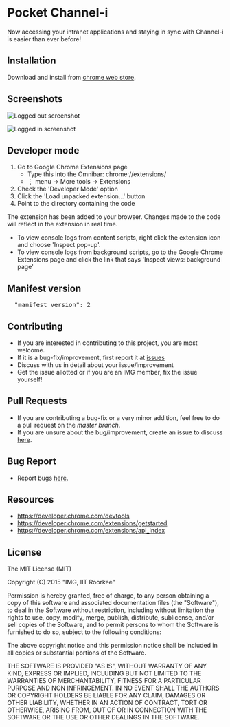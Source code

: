 # Pocket Channel-i

Now accessing your intranet applications and staying in sync with Channel-i is easier than ever before!


## Installation

Download and install from [chrome web store](https://chrome.google.com/webstore/detail/pocket-channel-i/bmdldmogfobfbhfbifklclnbacoojknk).

## Screenshots

![Logged out screenshot](logged_out_screenshot.png?raw=true)

![Logged in screenshot](logged_in_screenshot.png?raw=true)


## Developer mode

1. Go to Google Chrome Extensions page
    * Type this into the Omnibar: chrome://extensions/
    * &#8942; menu &rarr; More tools &rarr; Extensions
2. Check the 'Developer Mode' option
3. Click the 'Load unpacked extension...' button
4. Point to the directory containing the code

The extension has been added to your browser. Changes made to the code will reflect in the extension in real time.

* To view console logs from content scripts, right click the extension icon and choose 'Inspect pop-up'.
* To view console logs from background scripts, go to the Google Chrome Extensions page and click the link that says 'Inspect views: background page'


## Manifest version

<pre>
  "manifest_version": 2
</pre>


## Contributing

* If you are interested in contributing to this project, you are most welcome.
* If it is a bug-fix/improvement, first report it at [issues](https://github.com/IMGIITRoorkee/Pocket-Channeli/issues)
* Discuss with us in detail about your issue/improvement
* Get the issue allotted or if you are an IMG member, fix the issue yourself!


## Pull Requests

* If you are contributing a bug-fix or a very minor addition, feel free to do a pull request on the _master branch_.
* If you are unsure about the bug/improvement, create an issue to discuss [here](https://github.com/IMGIITRoorkee/Pocket-Channeli/issues).


## Bug Report

* Report bugs [here](https://github.com/IMGIITRoorkee/Pocket-Channeli/issues).


## Resources

* https://developer.chrome.com/devtools
* https://developer.chrome.com/extensions/getstarted
* https://developer.chrome.com/extensions/api_index


## License

The MIT License (MIT)

Copyright (C) 2015 "IMG, IIT Roorkee"

Permission is hereby granted, free of charge, to any person obtaining a copy of this software and associated documentation files (the "Software"), to deal in the Software without restriction, including without limitation the rights to use, copy, modify, merge, publish, distribute, sublicense, and/or sell copies of the Software, and to permit persons to whom the Software is furnished to do so, subject to the following conditions:

The above copyright notice and this permission notice shall be included in all copies or substantial portions of the Software.

THE SOFTWARE IS PROVIDED "AS IS", WITHOUT WARRANTY OF ANY KIND, EXPRESS OR IMPLIED, INCLUDING BUT NOT LIMITED TO THE WARRANTIES OF MERCHANTABILITY, FITNESS FOR A PARTICULAR PURPOSE AND NON INFRINGEMENT. IN NO EVENT SHALL THE AUTHORS OR COPYRIGHT HOLDERS BE LIABLE FOR ANY CLAIM, DAMAGES OR OTHER LIABILITY, WHETHER IN AN ACTION OF CONTRACT, TORT OR OTHERWISE, ARISING FROM, OUT OF OR IN CONNECTION WITH THE SOFTWARE OR THE USE OR OTHER DEALINGS IN THE SOFTWARE.


  
